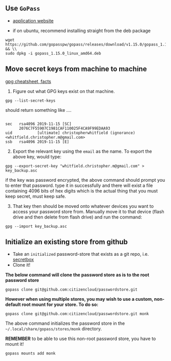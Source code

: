 ## Use `GoPass` 
* [application website](https://www.gopass.pw/)

* if on ubuntu, recommend installing straight from the deb package

```
wget https://github.com/gopasspw/gopass/releases/download/v1.15.0/gopass_1.15.0_linux_amd64.deb && \\
sudo dpkg -i gopass_1.15.0_linux_amd64.deb
```


## Move secret keys from machine to machine

[gpg cheatsheet, facts](http://irtfweb.ifa.hawaii.edu/~lockhart/gpg/)

1. Figure out what GPG keys exist on that machine.

```
gpg --list-secret-keys
```

should return something like ....

```

sec   rsa4096 2019-11-15 [SC]
      2076C7F55907C1981CAF110025F4CA9F99EDAA93
uid           [ultimate] christopherwhitfield (ignorance) <whitfield.christopher.m@gmail.com>
ssb   rsa4096 2019-11-15 [E]

```


2. Export the relevant key using the `email` as the name. To export the above key, would type:

```
gpg --export-secret-key "whitfield.christopher.m@gmail.com" > key_backup.asc
```

if the key was password encrypted, the above command should prompt you to enter that password. type it in successfully and there will exist
a file containing 4096 bits of hex digits which is the actual thing that you must keep secret, must keep safe.


3. That key then should be moved onto whatever devices you want to access your password store from. Manually move it to that device (flash drive and then delete from flash drive) and run the command:

```
gpg --import key_backup.asc
```

## Initialize an existing store from github

* Take an `initialized` password-store that exists as a git repo, i.e. [secretbox](https://github.com/citizencloud/passwordstore)
* Clone it!


**The below command will clone the password store as is to the root password store**

```
gopass clone git@github.com:citizencloud/passwordstore.git
```

**However when using multiple stores, you may wish to use a custom, non-default root mount for your store. To do so:**

```
gopass clone git@github.com:citizencloud/passwordstore.git monk
```

The above command initializes the password store in the `~/.local/share/gopass/stores/monk` directory.

**REMEMBER** to be able to use this non-root password store, you have to mount it!

```
gopass mounts add monk
```
